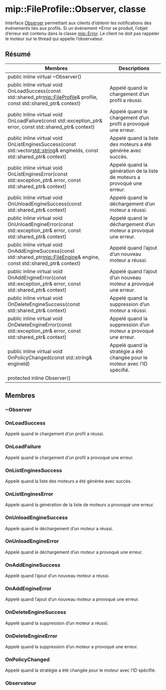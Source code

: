 # <a name="class-mipfileprofileobserver"></a>mip::FileProfile::Observer, classe 
Interface [Observer](#classmip_1_1_file_profile_1_1_observer) permettant aux clients d’obtenir les notifications des événements liés aux profils.
Si un événement *Error se produit, l’objet d’erreur est contenu dans la classe [mip::Error](#classmip_1_1_error). Le client ne doit pas rappeler le moteur sur le thread qui appelle l’observateur.
  
## <a name="summary"></a>Résumé
 Membres                        | Descriptions                                
--------------------------------|---------------------------------------------
public inline virtual ~Observer()  |  
public inline virtual void OnLoadSuccess(const std::shared_ptr<mip::FileProfile>& profile, const std::shared_ptr<void>& context)  |  Appelé quand le chargement d’un profil a réussi.
public inline virtual void OnLoadFailure(const std::exception_ptr& error, const std::shared_ptr<void>& context)  |  Appelé quand le chargement d’un profil a provoqué une erreur.
public inline virtual void OnListEnginesSuccess(const std::vector<std::string>& engineIds, const std::shared_ptr<void>& context)  |  Appelé quand la liste des moteurs a été générée avec succès.
public inline virtual void OnListEnginesError(const std::exception_ptr& error, const std::shared_ptr<void>& context)  |  Appelé quand la génération de la liste de moteurs a provoqué une erreur.
public inline virtual void OnUnloadEngineSuccess(const std::shared_ptr<void>& context)  |  Appelé quand le déchargement d’un moteur a réussi.
public inline virtual void OnUnloadEngineError(const std::exception_ptr& error, const std::shared_ptr<void>& context)  |  Appelé quand le déchargement d’un moteur a provoqué une erreur.
public inline virtual void OnAddEngineSuccess(const std::shared_ptr<mip::FileEngine>& engine, const std::shared_ptr<void>& context)  |  Appelé quand l’ajout d’un nouveau moteur a réussi.
public inline virtual void OnAddEngineError(const std::exception_ptr& error, const std::shared_ptr<void>& context)  |  Appelé quand l’ajout d’un nouveau moteur a provoqué une erreur.
public inline virtual void OnDeleteEngineSuccess(const std::shared_ptr<void>& context)  |  Appelé quand la suppression d’un moteur a réussi.
public inline virtual void OnDeleteEngineError(const std::exception_ptr& error, const std::shared_ptr<void>& context)  |  Appelé quand la suppression d’un moteur a provoqué une erreur.
public inline virtual void OnPolicyChanged(const std::string& engineId)  |  Appelé quand la stratégie a été changée pour le moteur avec l’ID spécifié.
protected inline Observer()  |  
  
## <a name="members"></a>Membres
  
### <a name="observer"></a>~Observer
  
### <a name="onloadsuccess"></a>OnLoadSuccess
Appelé quand le chargement d’un profil a réussi.
  
### <a name="onloadfailure"></a>OnLoadFailure
Appelé quand le chargement d’un profil a provoqué une erreur.
  
### <a name="onlistenginessuccess"></a>OnListEnginesSuccess
Appelé quand la liste des moteurs a été générée avec succès.
  
### <a name="onlistengineserror"></a>OnListEnginesError
Appelé quand la génération de la liste de moteurs a provoqué une erreur.
  
### <a name="onunloadenginesuccess"></a>OnUnloadEngineSuccess
Appelé quand le déchargement d’un moteur a réussi.
  
### <a name="onunloadengineerror"></a>OnUnloadEngineError
Appelé quand le déchargement d’un moteur a provoqué une erreur.
  
### <a name="onaddenginesuccess"></a>OnAddEngineSuccess
Appelé quand l’ajout d’un nouveau moteur a réussi.
  
### <a name="onaddengineerror"></a>OnAddEngineError
Appelé quand l’ajout d’un nouveau moteur a provoqué une erreur.
  
### <a name="ondeleteenginesuccess"></a>OnDeleteEngineSuccess
Appelé quand la suppression d’un moteur a réussi.
  
### <a name="ondeleteengineerror"></a>OnDeleteEngineError
Appelé quand la suppression d’un moteur a provoqué une erreur.
  
### <a name="onpolicychanged"></a>OnPolicyChanged
Appelé quand la stratégie a été changée pour le moteur avec l’ID spécifié.
  
### <a name="observer"></a>Observateur